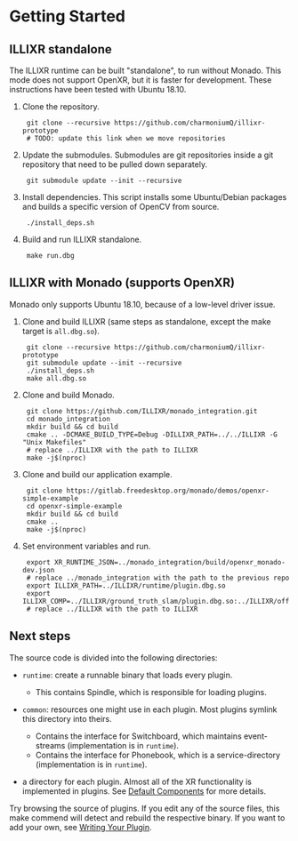# Getting Started

## ILLIXR standalone

The ILLIXR runtime can be built "standalone", to run without Monado. This mode does not support
OpenXR, but it is faster for development. These instructions have been tested with Ubuntu 18.10.

1. Clone the repository.

        git clone --recursive https://github.com/charmoniumQ/illixr-prototype
        # TODO: update this link when we move repositories


2. Update the submodules. Submodules are git repositories inside a git repository that need to be
   pulled down separately.

        git submodule update --init --recursive

3. Install dependencies. This script installs some Ubuntu/Debian packages and builds a specific
   version of OpenCV from source.

        ./install_deps.sh

4. Build and run ILLIXR standalone.

        make run.dbg

## ILLIXR with Monado (supports OpenXR)

Monado only supports Ubuntu 18.10, because of a low-level driver issue.

1. Clone and build ILLIXR (same steps as standalone, except the make target is `all.dbg.so`).

        git clone --recursive https://github.com/charmoniumQ/illixr-prototype
        git submodule update --init --recursive
        ./install_deps.sh
        make all.dbg.so

2. Clone and build Monado.

        git clone https://github.com/ILLIXR/monado_integration.git
        cd monado_integration
        mkdir build && cd build
        cmake .. -DCMAKE_BUILD_TYPE=Debug -DILLIXR_PATH=../../ILLIXR -G "Unix Makefiles"
        # replace ../ILLIXR with the path to ILLIXR
        make -j$(nproc)

3. Clone and build our application example.

        git clone https://gitlab.freedesktop.org/monado/demos/openxr-simple-example
        cd openxr-simple-example
        mkdir build && cd build
        cmake ..
        make -j$(nproc)

4. Set environment variables and run.

        export XR_RUNTIME_JSON=../monado_integration/build/openxr_monado-dev.json
        # replace ../monado_integration with the path to the previous repo
        export ILLIXR_PATH=../ILLIXR/runtime/plugin.dbg.so
        export ILLIXR_COMP=../ILLIXR/ground_truth_slam/plugin.dbg.so:../ILLIXR/offline_imu_cam/plugin.dbg.so:../ILLIXR/open_vins/plugin.dbg.so:../ILLIXR/pose_prediction/plugin.dbg.so:../ILLIXR/timewarp_gl/plugin.dbg.so:../ILLIXR/debugview/plugin.dbg.so:../ILLIXR/audio_pipeline/
        # replace ../ILLIXR with the path to ILLIXR

## Next steps

 The source code is divided into the following directories:
- `runtime`: create a runnable binary that loads every plugin.
    * This contains Spindle, which is responsible for loading plugins.

- `common`: resources one might use in each plugin. Most plugins symlink this directory into theirs.
    * Contains the interface for Switchboard, which maintains event-streams (implementation is in `runtime`).
    * Contains the interface for Phonebook, which is a service-directory (implementation is in `runtime`).

- a directory for each plugin. Almost all of the XR functionality is implemented in plugins. See
  [Default Components][1] for more details.

Try browsing the source of plugins.  If you edit any of the source files, this make commend will
detect and rebuild the respective binary. If you want to add your own, see [Writing Your Plugin][2].

[1]: default_plugins.md
[2]: writing_your_plugin.md
